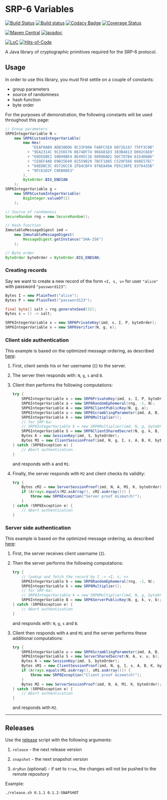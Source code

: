 # SRP-6 Variables

[![Build Status](https://travis-ci.com/Glusk/srp6-variables.svg?branch=master)](https://travis-ci.com/Glusk/srp6-variables)
[![Build status](https://ci.appveyor.com/api/projects/status/4dlyh0qkyd7aubpk/branch/master?svg=true)](https://ci.appveyor.com/project/Glusk/srp6-variables/branch/master)
[![Codacy Badge](https://app.codacy.com/project/badge/Grade/4b28e7a9389046a98c42f6a6eaa00ad8)](https://www.codacy.com/gh/Glusk/srp6-variables/dashboard?utm_source=github.com&amp;utm_medium=referral&amp;utm_content=Glusk/srp6-variables&amp;utm_campaign=Badge_Grade)
[![Coverage Status](https://coveralls.io/repos/github/Glusk/srp6-variables/badge.svg?branch=master)](https://coveralls.io/github/Glusk/srp6-variables?branch=master)

[![Maven Central](https://maven-badges.herokuapp.com/maven-central/com.github.glusk/srp6-variables/badge.svg)](https://maven-badges.herokuapp.com/maven-central/com.github.glusk/srp6-variables)
[![javadoc](https://javadoc.io/badge2/com.github.glusk/srp6-variables/javadoc.svg)](https://javadoc.io/doc/com.github.glusk/srp6-variables)

[![LoC](https://tokei.rs/b1/github/glusk/srp6-variables)](https://github.com/Glusk/srp6-variables)
[![Hits-of-Code](https://hitsofcode.com/github/glusk/srp6-variables?branch=master)](https://hitsofcode.com/view/github/glusk/srp6-variables?branch=master)

A Java library of cryptographic primitives required for the SRP-6 protocol.

## Usage

In order to use this library, you must first settle on a couple of constants:

-   group parameters
-   source of randomness
-   hash function
-   byte order

For the purposes of demonstration, the following constants will be used
throughout this page:
``` java
// Group parameters
SRP6IntegerVariable N =
    new SRP6CustomIntegerVariable(
        new Hex(
            "EEAF0AB9 ADB38DD6 9C33F80A FA8FC5E8 60726187 75FF3C0B"
          + "9EA2314C 9C256576 D674DF74 96EA81D3 383B4813 D692C6E0"
          + "E0D5D8E2 50B98BE4 8E495C1D 6089DAD1 5DC7D7B4 6154D6B6"
          + "CE8EF4AD 69B15D49 82559B29 7BCF1885 C529F566 660E57EC"
          + "68EDBC3C 05726CC0 2FD4CBF4 976EAA9A FD5138FE 8376435B"
          + "9FC61D2F C0EB06E3"
        ),
        ByteOrder.BIG_ENDIAN
    );
SRP6IntegerVariable g =
    new SRP6CustomIntegerVariable(
        BigInteger.valueOf(2)
    );

// Source of randomness
SecureRandom rng = new SecureRandom();

// Hash function
ImmutableMessageDigest imd =
    new ImmutableMessageDigest(
        MessageDigest.getInstance("SHA-256")
    );

// Byte order
ByteOrder byteOrder = ByteOrder.BIG_ENDIAN;
```

### Creating records

Say we want to create a new record of the form `<I, s, v>` for user `"alice"`
with password `"password123"`:

``` java
Bytes I = new PlainText("alice");
Bytes P = new PlainText("password123");

final byte[] salt = rng.generateSeed(32);
Bytes s = () -> salt;

SRP6IntegerVariable x = new SRP6PrivateKey(imd, s, I, P, byteOrder);
SRP6IntegerVariable v = new SRP6Verifier(N, g, x);
```

### Client side authentication

This example is based on the optimized message ordering, as described [here][1]:

1.  First, client sends his or her username (`I`) to the server.

2.  The server then responds with: `N`, `g`, `s` and `B`.

3.  Client then performs the following computations:
    ``` java
    try {
        SRP6IntegerVariable x = new SRP6PrivateKey(imd, s, I, P, byteOrder);
        SRP6IntegerVariable a = new SRP6RandomEphemeral(rng, -1, N);
        SRP6IntegerVariable A = new SRP6ClientPublicKey(N, g, a);
        SRP6IntegerVariable u = new SRP6ScramblingParameter(imd, A, B, N, byteOrder);
        SRP6IntegerVariable k = new SRP6Multiplier();
        // for SRP-6a:
        // SRP6IntegerVariable k = new SRP6Multiplier(imd, N, g, byteOrder);
        SRP6IntegerVariable S = new SRP6ClientSharedSecret(N, g, k, B, x, u, a);
        Bytes K = new SessionKey(imd, S, byteOrder);
        Bytes M1 = new ClientSessionProof(imd, N, g, I, s, A, B, K, byteOrder);
    } catch (SRP6Exception e) {
        // Abort authentication
    }
    ```
    and responds with `A` and `M1`.

4.  Finally, the server responds with `M2` and client checks its validity:
    ``` java
    try {
        Bytes cM2 = new ServerSessionProof(imd, N, A, M1, K, byteOrder);
        if (Arrays.equals(M2.asArray(), cM2.asArray())) {
            throw new SRP6Exception("Server proof mismatch!");
        }
    } catch (SRP6Exception e) {
        // Abort authentication
    }
    ```

### Server side authentication

This example is based on the optimized message ordering, as described [here][1]:

1.  First, the server receives client username (`I`).

2.  Then the server performs the following computations:
    ``` java
    try {
        // lookup and fetch the record by I -> <I, s, v>
        SRP6IntegerVariable b = new SRP6RandomEphemeral(rng, -1, N);
        SRP6IntegerVariable k = new SRP6Multiplier();
        // for SRP-6a:
        // SRP6IntegerVariable k = new SRP6Multiplier(imd, N, g, byteOrder);
        SRP6IntegerVariable B = new SRP6ServerPublicKey(N, g, k, v, b);
    } catch (SRP6Exception e) {
        // Abort authentication
    }
    ```
    and responds with: `N`, `g`, `s` and `B`.

3.  Client then responds with `A` and `M1` and the server performs these
additional computations:
    ``` java
    try {
        SRP6IntegerVariable u = new SRP6ScramblingParameter(imd, A, B, N, byteOrder);
        SRP6IntegerVariable S = new ServerSharedSecret(N, A, v, u, b);
        Bytes K = new SessionKey(imd, S, byteOrder);
        Bytes sM1 = new ClientSessionProof(imd, N, g, I, s, A, B, K, byteOrder);
        if (Arrays.equals(M1.asArray(), sM1.asArray())) {
            throw new SRP6Exception("Client proof mismatch!");
        }
        Bytes M2 = new ServerSessionProof(imd, N, A, M1, K, byteOrder);
    } catch (SRP6Exception e) {
        // Abort authentication
    }
    ```
    and responds with `M2`.

[1]: http://srp.stanford.edu/srp6.ps (WU, Thomas. *SRP-6: Improvements and Refinements to the Secure Remote Password Protocol*)

---

## Releases

Use the [release](./release.sh) script with the following arguments:

1.  `release` - the next release version

2.  `snapshot` - the next snapshot version

3.  `dryRun` (optional) - if set to `true`, the changes will not be pushed
   to the remote repository

Example:

``` bash
./release.sh 0.1.1 0.1.2-SNAPSHOT
```
